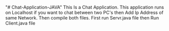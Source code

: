 "# Chat-Application-JAVA" 
This Is a Chat Application.
This application runs on Localhost if you want to chat between two PC's then Add Ip Address of same Network.
Then compile both files.
First run Servr.java file
then Run Client.java file
